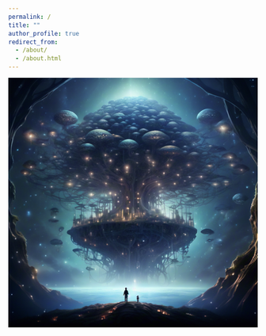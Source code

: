 ```yaml
---
permalink: /
title: ""
author_profile: true
redirect_from: 
  - /about/
  - /about.html
---
```

![@](images/2021492663.png)

